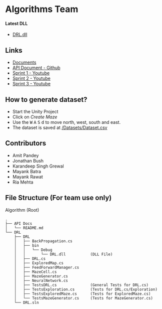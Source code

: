# Algorithms Team

#### Latest DLL
- [DRL.dll](/Algorithm/DRL/DRL/bin/Debug)

## Links
- [Documents](https://drive.google.com/open?id=1gdqUG-G0XlVtYJZFXqgZue7gCKFo_VYj)
- [API Document - Github](/Algorithm/API%20Docs)
- [Sprint 1 - Youtube](https://www.youtube.com/watch?v=gztgx2QT6So)
- [Sprint 2 - Youtube](https://www.youtube.com/watch?v=kdmzKdTH5-k)
- [Sprint 3 - Youtube](https://www.youtube.com/watch?v=QxZ_aAJR0M0)

## How to generate dataset?
- Start the Unity Project
- Click on *Create Maze*
- Use the <kbd>W</kbd> <kbd>A</kbd> <kbd>S</kbd> <kbd>d</kbd> to move north, west, south and east.
- The dataset is saved at [/Datasets/Dataset.csv](https://github.com/ser574spring2020/RoverProject/tree/master/Algorithm/Map%20Generator/Datasets)


## Contributors
- Amit Pandey
- Jonathan Bush
- Karandeep Singh Grewal
- Mayank Batra
- Mayank Rawat
- Ria Mehta

## File Structure (For team use only)
Algorithm (Root)

```
.
├── API Docs
│   └── README.md
└── DRL
    ├── DRL
    │   ├── BackPropagation.cs
    │   ├── bin
    │   │   └── Debug
    │   │       └── DRL.dll           (DLL File)
    │   ├── DRL.cs
    │   ├── ExploredMap.cs
    │   ├── FeedForwardManager.cs
    │   ├── MazeCell.cs
    │   ├── MazeGenerator.cs
    │   ├── NeuralNetwork.cs
    │   ├── TestsDRL.cs               (General Tests for DRL.cs)
    │   ├── TestsExploration.cs       (Tests for DRL.cs/Exploration)
    │   ├── TestsExploredMaze.cs      (Tests for ExploredMaze.cs)
    │   └── TestsMazeGenerator.cs     (Tests for MazeGenerator.cs)
    └── DRL.sln
```
